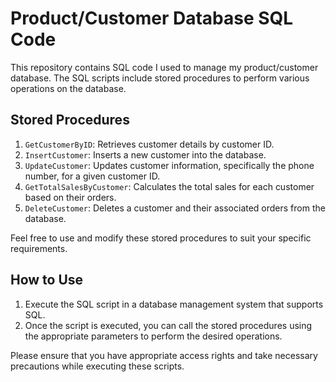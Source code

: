 # Product/Customer Database SQL Code

This repository contains SQL code I used to manage my product/customer database. The SQL scripts include stored procedures to perform various operations on the database.

## Stored Procedures
1. `GetCustomerByID`: Retrieves customer details by customer ID.
2. `InsertCustomer`: Inserts a new customer into the database.
3. `UpdateCustomer`: Updates customer information, specifically the phone number, for a given customer ID.
4. `GetTotalSalesByCustomer`: Calculates the total sales for each customer based on their orders.
5. `DeleteCustomer`: Deletes a customer and their associated orders from the database.

Feel free to use and modify these stored procedures to suit your specific requirements.

## How to Use

1. Execute the SQL script in a database management system that supports SQL.
2. Once the script is executed, you can call the stored procedures using the appropriate parameters to perform the desired operations.

Please ensure that you have appropriate access rights and take necessary precautions while executing these scripts.

